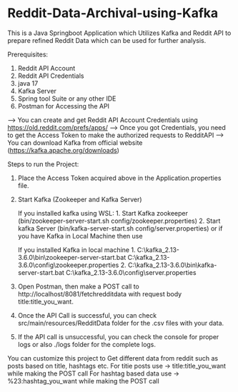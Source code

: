 # Reddit-Data-Archival-using-Kafka
This is a Java Springboot Application which Utilizes Kafka and Reddit API to prepare refined Reddit Data which can be used for further analysis.

Prerequisites:
  1. Reddit API Account
  2. Reddit API Credentials
  3. java 17
  4. Kafka Server
  5. Spring tool Suite or any other IDE
  6. Postman for Accessing the API

--> You can create and get Reddit API Account Credentials using https://old.reddit.com/prefs/apps/
--> Once you got Credentials, you need to get the Access Token to make the authorized requests to RedditAPI
--> You can download Kafka from official website (https://kafka.apache.org/downloads)

Steps to run the Project:
1. Place the Access Token acquired above in the Application.properties file.
2. Start Kafka (Zookeeper and Kafka Server)

    If you installed kafka using WSL:
        1. Start Kafka zookeeper (bin/zookeeper-server-start.sh config/zookeeper.properties)
        2. Start kafka Server (bin/kafka-server-start.sh config/server.properties) or if you have Kafka in Local Machine then use

    If you installed Kafka in local machine
        1. C:\kafka_2.13-3.6.0\bin\zookeeper-server-start.bat C:\kafka_2.13-3.6.0\config\zookeeper.properties
        2. C:\kafka_2.13-3.6.0\bin\kafka-server-start.bat C:\kafka_2.13-3.6.0\config\server.properties

3. Open Postman, then make a POST call to http://localhost/8081/fetchredditdata with request body title:title_you_want.
4. Once the API Call is successful, you can check src/main/resources/RedditData folder for the .csv files with your data.
5. If the API call is unsuccessful, you can check the console for proper logs or also ./logs folder for the complete logs.

You can customize this project to Get different data from reddit such as posts based on title, hashtags etc.
For titie posts use -> title:title_you_want while making the POST call
For hashtag based data use -> %23:hashtag_you_want while making the POST call

